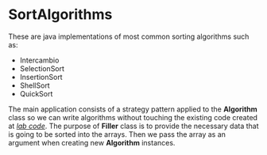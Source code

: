 # SortAlgorithms
These are java implementations of most common sorting algorithms such as:

  * Intercambio
  * SelectionSort
  * InsertionSort
  * ShellSort
  * QuickSort

The main application consists of a strategy pattern applied to the **Algorithm** class so we can write algorithms without touching the
existing code created at [*lab code*](https://github.com/Sierra-034/SortAlgorithms/commit/8588f83a1fe6f0e33e73f8b8bb5cdefa1cac7b17). The
purpose of **Filler** class is to provide the necessary data that is going to be sorted into the arrays. Then we pass the array as an
argument when creating new **Algorithm** instances.
